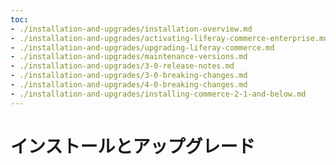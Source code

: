 ```yaml
---
toc:
- ./installation-and-upgrades/installation-overview.md
- ./installation-and-upgrades/activating-liferay-commerce-enterprise.md
- ./installation-and-upgrades/upgrading-liferay-commerce.md
- ./installation-and-upgrades/maintenance-versions.md
- ./installation-and-upgrades/3-0-release-notes.md
- ./installation-and-upgrades/3-0-breaking-changes.md
- ./installation-and-upgrades/4-0-breaking-changes.md
- ./installation-and-upgrades/installing-commerce-2-1-and-below.md
---
```

# インストールとアップグレード
